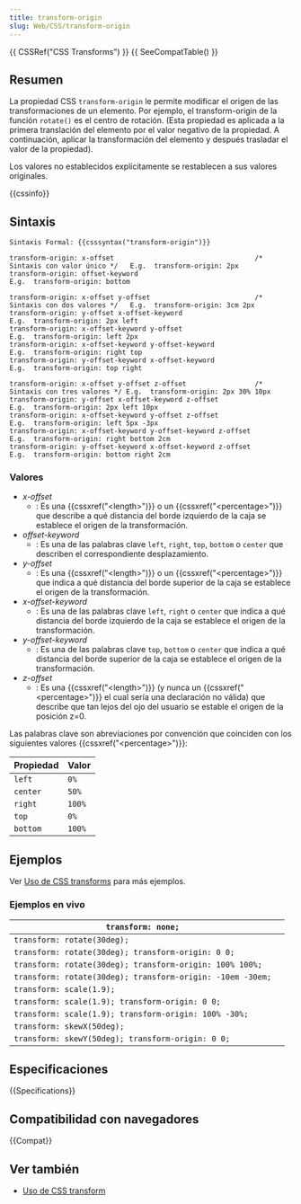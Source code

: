 ```yaml
---
title: transform-origin
slug: Web/CSS/transform-origin
---
```


{{ CSSRef("CSS Transforms") }} {{ SeeCompatTable() }}

## Resumen

La propiedad CSS `transform-origin` le permite modificar el origen de las transformaciones de un elemento. Por ejemplo, el transform-origin de la función `rotate()` es el centro de rotación. (Esta propiedad es aplicada a la primera translación del elemento por el valor negativo de la propiedad. A continuación, aplicar la transformación del elemento y después trasladar el valor de la propiedad).

Los valores no establecidos explícitamente se restablecen a sus valores originales.

{{cssinfo}}

## Sintaxis

```
Sintaxis Formal: {{csssyntax("transform-origin")}}
```

```
transform-origin: x-offset                                   /* Sintaxis con valor único */   E.g.  transform-origin: 2px
transform-origin: offset-keyword                                                      E.g.  transform-origin: bottom

transform-origin: x-offset y-offset                          /* Sintaxis con dos valores */   E.g.  transform-origin: 3cm 2px
transform-origin: y-offset x-offset-keyword                                           E.g.  transform-origin: 2px left
transform-origin: x-offset-keyword y-offset                                           E.g.  transform-origin: left 2px
transform-origin: x-offset-keyword y-offset-keyword                                   E.g.  transform-origin: right top
transform-origin: y-offset-keyword x-offset-keyword                                   E.g.  transform-origin: top right

transform-origin: x-offset y-offset z-offset                 /* Sintaxis con tres valores */ E.g.  transform-origin: 2px 30% 10px
transform-origin: y-offset x-offset-keyword z-offset                                  E.g.  transform-origin: 2px left 10px
transform-origin: x-offset-keyword y-offset z-offset                                  E.g.  transform-origin: left 5px -3px
transform-origin: x-offset-keyword y-offset-keyword z-offset                          E.g.  transform-origin: right bottom 2cm
transform-origin: y-offset-keyword x-offset-keyword z-offset                          E.g.  transform-origin: bottom right 2cm
```

### Valores

- _x-offset_
  - : Es una {{cssxref("&lt;length&gt;")}} o un {{cssxref("&lt;percentage&gt;")}} que describe a qué distancia del borde izquierdo de la caja se establece el origen de la transformación.
- _offset-keyword_
  - : Es una de las palabras clave `left`, `right`, `top`, `bottom` o `center` que describen el correspondiente desplazamiento.
- _y-offset_
  - : Es una {{cssxref("&lt;length&gt;")}} o un {{cssxref("&lt;percentage&gt;")}} que indica a qué distancia del borde superior de la caja se establece el origen de la transformación.
- _x-offset-keyword_
  - : Es una de las palabras clave `left`, `right` o `center` que indica a qué distancia del borde izquierdo de la caja se establece el origen de la transformación.
- _y-offset-keyword_
  - : Es una de las palabras clave `top`, `bottom` o `center` que indica a qué distancia del borde superior de la caja se establece el origen de la transformación.
- _z-offset_
  - : Es una {{cssxref("&lt;length&gt;")}} (y nunca un {{cssxref("&lt;percentage&gt;")}} el cual sería una declaración no válida) que describe que tan lejos del ojo del usuario se estable el origen de la posición z=0.

Las palabras clave son abreviaciones por convención que coinciden con los siguientes valores {{cssxref("&lt;percentage&gt;")}}:

| Propiedad | Valor  |
| --------- | ------ |
| `left`    | `0%`   |
| `center`  | `50%`  |
| `right`   | `100%` |
| `top`     | `0%`   |
| `bottom`  | `100%` |

## Ejemplos

Ver [Uso de CSS transforms](/En/CSS/Using_CSS_transforms) para más ejemplos.

### Ejemplos en vivo

| `transform: none;`                                         |     |
| ---------------------------------------------------------- | --- |
| `transform: rotate(30deg);`                                |     |
| `transform: rotate(30deg); transform-origin: 0 0;`         |     |
| `transform: rotate(30deg); transform-origin: 100% 100%;`   |     |
| `transform: rotate(30deg); transform-origin: -10em -30em;` |     |
| `transform: scale(1.9);`                                   |     |
| `transform: scale(1.9); transform-origin: 0 0;`            |     |
| `transform: scale(1.9); transform-origin: 100% -30%;`      |     |
| `transform: skewX(50deg);`                                 |     |
| `transform: skewY(50deg); transform-origin: 0 0;`          |     |

## Especificaciones

{{Specifications}}

## Compatibilidad con navegadores

{{Compat}}

## Ver también

- [Uso de CSS transform](/es/docs/CSS/Using_CSS_transforms)
